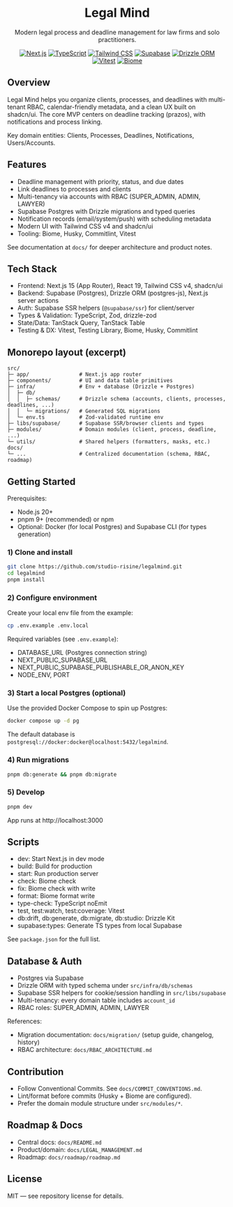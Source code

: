 <div align="center">

# Legal Mind

Modern legal process and deadline management for law firms and solo practitioners.

[![Next.js](https://img.shields.io/badge/Next.js-15-black?logo=next.js)](https://nextjs.org)
[![TypeScript](https://img.shields.io/badge/TypeScript-5-3178C6?logo=typescript)](https://www.typescriptlang.org/)
[![Tailwind CSS](https://img.shields.io/badge/TailwindCSS-4-06B6D4?logo=tailwindcss)](https://tailwindcss.com)
[![Supabase](https://img.shields.io/badge/Supabase-Postgres-3FCF8E?logo=supabase&logoColor=white)](https://supabase.com)
[![Drizzle ORM](https://img.shields.io/badge/Drizzle-ORM-0A0A0A)](https://orm.drizzle.team)
[![Vitest](https://img.shields.io/badge/Vitest-3.2-6E9F18?logo=vitest)](https://vitest.dev)
[![Biome](https://img.shields.io/badge/Biome-2.2-60A5FA)](https://biomejs.dev)

</div>

## Overview

Legal Mind helps you organize clients, processes, and deadlines with multi-tenant RBAC, calendar-friendly metadata, and a clean UX built on shadcn/ui. The core MVP centers on deadline tracking (prazos), with notifications and process linking.

Key domain entities: Clients, Processes, Deadlines, Notifications, Users/Accounts.

## Features

- Deadline management with priority, status, and due dates
- Link deadlines to processes and clients
- Multi-tenancy via accounts with RBAC (SUPER_ADMIN, ADMIN, LAWYER)
- Supabase Postgres with Drizzle migrations and typed queries
- Notification records (email/system/push) with scheduling metadata
- Modern UI with Tailwind CSS v4 and shadcn/ui
- Tooling: Biome, Husky, Commitlint, Vitest

See documentation at `docs/` for deeper architecture and product notes.

## Tech Stack

- Frontend: Next.js 15 (App Router), React 19, Tailwind CSS v4, shadcn/ui
- Backend: Supabase (Postgres), Drizzle ORM (postgres-js), Next.js server actions
- Auth: Supabase SSR helpers (`@supabase/ssr`) for client/server
- Types & Validation: TypeScript, Zod, drizzle-zod
- State/Data: TanStack Query, TanStack Table
- Testing & DX: Vitest, Testing Library, Biome, Husky, Commitlint

## Monorepo layout (excerpt)

```
src/
├─ app/                # Next.js app router
├─ components/         # UI and data table primitives
├─ infra/              # Env + database (Drizzle + Postgres)
│  ├─ db/
│  │  ├─ schemas/      # Drizzle schema (accounts, clients, processes, deadlines, ...)
│  │  └─ migrations/   # Generated SQL migrations
│  └─ env.ts           # Zod-validated runtime env
├─ libs/supabase/      # Supabase SSR/browser clients and types
├─ modules/            # Domain modules (client, process, deadline, ...)
└─ utils/              # Shared helpers (formatters, masks, etc.)
docs/
└─ ...                 # Centralized documentation (schema, RBAC, roadmap)
```

## Getting Started

Prerequisites:
- Node.js 20+
- pnpm 9+ (recommended) or npm
- Optional: Docker (for local Postgres) and Supabase CLI (for types generation)

### 1) Clone and install

```bash
git clone https://github.com/studio-risine/legalmind.git
cd legalmind
pnpm install
```

### 2) Configure environment

Create your local env file from the example:

```bash
cp .env.example .env.local
```

Required variables (see `.env.example`):
- DATABASE_URL (Postgres connection string)
- NEXT_PUBLIC_SUPABASE_URL
- NEXT_PUBLIC_SUPABASE_PUBLISHABLE_OR_ANON_KEY
- NODE_ENV, PORT

### 3) Start a local Postgres (optional)

Use the provided Docker Compose to spin up Postgres:

```bash
docker compose up -d pg
```

The default database is `postgresql://docker:docker@localhost:5432/legalmind`.

### 4) Run migrations

```bash
pnpm db:generate && pnpm db:migrate
```

### 5) Develop

```bash
pnpm dev
```

App runs at http://localhost:3000

## Scripts

- dev: Start Next.js in dev mode
- build: Build for production
- start: Run production server
- check: Biome check
- fix: Biome check with write
- format: Biome format write
- type-check: TypeScript noEmit
- test, test:watch, test:coverage: Vitest
- db:drift, db:generate, db:migrate, db:studio: Drizzle Kit
- supabase:types: Generate TS types from local Supabase

See `package.json` for the full list.

## Database & Auth

- Postgres via Supabase
- Drizzle ORM with typed schema under `src/infra/db/schemas`
- Supabase SSR helpers for cookie/session handling in `src/libs/supabase`
- Multi-tenancy: every domain table includes `account_id`
- RBAC roles: SUPER_ADMIN, ADMIN, LAWYER

References:
- Migration documentation: `docs/migration/` (setup guide, changelog, history)
- RBAC architecture: `docs/RBAC_ARCHITECTURE.md`

## Contribution

- Follow Conventional Commits. See `docs/COMMIT_CONVENTIONS.md`.
- Lint/format before commits (Husky + Biome are configured).
- Prefer the domain module structure under `src/modules/*`.

## Roadmap & Docs

- Central docs: `docs/README.md`
- Product/domain: `docs/LEGAL_MANAGEMENT.md`
- Roadmap: `docs/roadmap/roadmap.md`

## License

MIT — see repository license for details.
